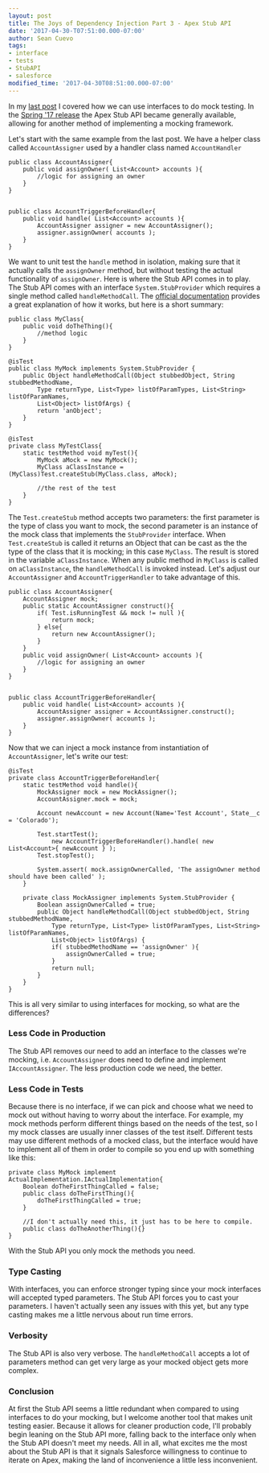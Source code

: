 ```yaml
---
layout: post
title: The Joys of Dependency Injection Part 3 - Apex Stub API
date: '2017-04-30-T07:51:00.000-07:00'
author: Sean Cuevo
tags:
- interface
- tests
- StubAPI
- salesforce
modified_time: '2017-04-30T08:51:00.000-07:00'
---
```


In my [last post](/2017/04/16/making-a-mockery.html) I covered how we can use interfaces to do mock testing. In the [Spring '17 release](https://releasenotes.docs.salesforce.com/en-us/spring17/release-notes/rn_apex_stub_api.htm) the Apex Stub API became generally available, allowing for another method of implementing a mocking framework.

<!--break-->

Let's start with the same example from the last post. We have a helper class called `AccountAssigner` used by a handler class named `AccountHandler`

~~~
public class AccountAssigner{
    public void assignOwner( List<Account> accounts ){
        //logic for assigning an owner
    }
}


public class AccountTriggerBeforeHandler{
    public void handle( List<Account> accounts ){
        AccountAssigner assigner = new AccountAssigner();
        assigner.assignOwner( accounts );
    }
}
~~~ 

We want to unit test the `handle` method in isolation, making sure that it actually calls the `assignOwner` method, but without testing the actual functionality of `assignOwner`. Here is where the Stub API comes in to play. The Stub API comes with an interface `System.StubProvider` which requires a single method called `handleMethodCall`. The [official documentation](https://developer.salesforce.com/docs/atlas.en-us.apexcode.meta/apexcode/apex_testing_stub_api.htm) provides a great explanation of how it works, but here is a short summary:

~~~
public class MyClass{
    public void doTheThing(){
        //method logic
    }
}

@isTest
public class MyMock implements System.StubProvider {
    public Object handleMethodCall(Object stubbedObject, String stubbedMethodName, 
        Type returnType, List<Type> listOfParamTypes, List<String> listOfParamNames, 
        List<Object> listOfArgs) {
        return 'anObject';
    }
}

@isTest
private class MyTestClass{
    static testMethod void myTest(){
        MyMock aMock = new MyMock();
        MyClass aClassInstance = (MyClass)Test.createStub(MyClass.class, aMock);

        //the rest of the test
    }
}
~~~

The `Test.createStub` method accepts two parameters: the first parameter is the type of class you want to mock, the second parameter is an instance of the mock class that implements the `StubProvider` interface. When `Test.createStub` is called it returns an Object that can be cast as the the type of the class that it is mocking; in this case `MyClass`. The result is stored in the variable `aClassInstance`. When any public method in `MyClass` is called on `aClassInstance`, the `handleMethodCall` is invoked instead. Let's adjust our `AccountAssigner` and `AccountTriggerHandler` to take advantage of this. 

~~~
public class AccountAssigner{
    AccountAssigner mock;
    public static AccountAssigner construct(){
        if( Test.isRunningTest && mock != null ){
            return mock;
        } else{
            return new AccountAssigner();
        }
    }
    public void assignOwner( List<Account> accounts ){
        //logic for assigning an owner
    }
}


public class AccountTriggerBeforeHandler{
    public void handle( List<Account> accounts ){
        AccountAssigner assigner = AccountAssigner.construct();
        assigner.assignOwner( accounts );
    }
}
~~~

Now that we can inject a mock instance from instantiation of `AccountAssigner`, let's write our test:

~~~
@isTest
private class AccountTriggerBeforeHandler{
    static testMethod void handle(){
        MockAssigner mock = new MockAssigner();
        AccountAssigner.mock = mock;

        Account newAccount = new Account(Name='Test Account', State__c = 'Colorado');

        Test.startTest();
            new AccountTriggerBeforeHandler().handle( new List<Account>{ newAccount } );
        Test.stopTest();

        System.assert( mock.assignOwnerCalled, 'The assignOwner method should have been called' );
    }

    private class MockAssigner implements System.StubProvider {
        Boolean assignOwnerCalled = true;
        public Object handleMethodCall(Object stubbedObject, String stubbedMethodName, 
            Type returnType, List<Type> listOfParamTypes, List<String> listOfParamNames, 
            List<Object> listOfArgs) {
            if( stubbedMethodName == 'assignOwner' ){
                assignOwnerCalled = true;
            }
            return null;
        }
    }
}
~~~

This is all very similar to using interfaces for mocking, so what are the differences?

### Less Code in Production
The Stub API removes our need to add an interface to the classes we're mocking, i.e. `AccountAssigner` does need to define and implement `IAccountAssigner`. The less production code we need, the better.

### Less Code in Tests
Because there is no interface, if we can pick and choose what we need to mock out without having to worry about the interface. For example, my mock methods perform different things based on the needs of the test, so I my mock classes are usually inner classes of the test itself. Different tests may use different methods of a mocked class, but the interface would have to implement all of them in order to compile so you end up with something like this:

~~~
private class MyMock implement ActualImplementation.IActualImplementation{
    Boolean doTheFirstThingCalled = false;
    public class doTheFirstThing(){
        doTheFirstThingCalled = true;
    }

    //I don't actually need this, it just has to be here to compile.
    public class doTheAnotherThing(){}
}
~~~

With the Stub API you only mock the methods you need.

### Type Casting
With interfaces, you can enforce stronger typing since your mock interfaces will accepted typed parameters. The Stub API forces you to cast your parameters. I haven't actually seen any issues with this yet, but any type casting makes me a little nervous about run time errors.

### Verbosity
The Stub API is also very verbose. The `handleMethodCall` accepts a lot of parameters method can get very large as your mocked object gets more complex.

### Conclusion
At first the Stub API seems a little redundant when compared to using interfaces to do your mocking, but I welcome another tool that makes unit testing easier. Because it allows for cleaner production code, I'll probably begin leaning on the Stub API more, falling back to the interface only when the Stub API doesn't meet my needs. All in all, what excites me the most about the Stub API is that it signals Salesforce willingness to continue to iterate on Apex, making the land of inconvenience a little less inconvenient.
